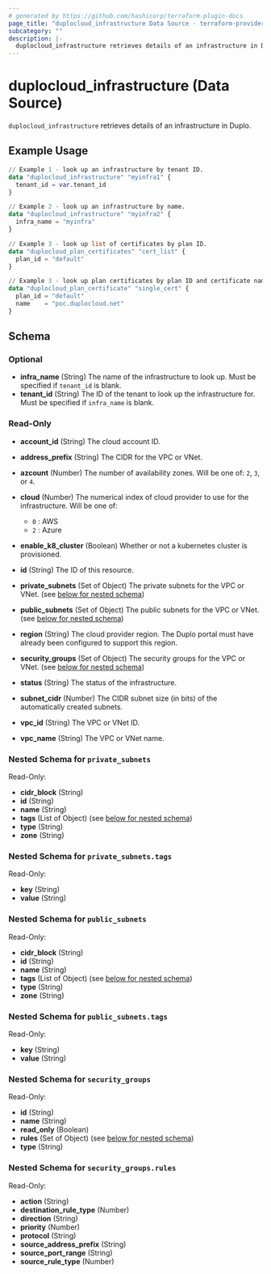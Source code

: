 ```yaml
---
# generated by https://github.com/hashicorp/terraform-plugin-docs
page_title: "duplocloud_infrastructure Data Source - terraform-provider-duplocloud"
subcategory: ""
description: |-
  duplocloud_infrastructure retrieves details of an infrastructure in Duplo.
---
```


# duplocloud_infrastructure (Data Source)

`duplocloud_infrastructure` retrieves details of an infrastructure in Duplo.

## Example Usage

```terraform
// Example 1 - look up an infrastructure by tenant ID.
data "duplocloud_infrastructure" "myinfra1" {
  tenant_id = var.tenant_id
}

// Example 2 - look up an infrastructure by name.
data "duplocloud_infrastructure" "myinfra2" {
  infra_name = "myinfra"
}

// Example 3 - look up list of certificates by plan ID.
data "duplocloud_plan_certificates" "cert_list" {
  plan_id = "default"
}

// Example 3 - look up plan certificates by plan ID and certificate name.
data "duplocloud_plan_certificate" "single_cert" {
  plan_id = "default"
  name    = "poc.duplocloud.net"
}
```

<!-- schema generated by tfplugindocs -->
## Schema

### Optional

- **infra_name** (String) The name of the infrastructure to look up. Must be specified if `tenant_id` is blank.
- **tenant_id** (String) The ID of the tenant to look up the infrastructure for. Must be specified if `infra_name` is blank.

### Read-Only

- **account_id** (String) The cloud account ID.
- **address_prefix** (String) The CIDR for the VPC or VNet.
- **azcount** (Number) The number of availability zones.  Will be one of: `2`, `3`, or `4`.
- **cloud** (Number) The numerical index of cloud provider to use for the infrastructure.
Will be one of:

   - `0` : AWS
   - `2` : Azure
- **enable_k8_cluster** (Boolean) Whether or not a kubernetes cluster is provisioned.
- **id** (String) The ID of this resource.
- **private_subnets** (Set of Object) The private subnets for the VPC or VNet. (see [below for nested schema](#nestedatt--private_subnets))
- **public_subnets** (Set of Object) The public subnets for the VPC or VNet. (see [below for nested schema](#nestedatt--public_subnets))
- **region** (String) The cloud provider region.  The Duplo portal must have already been configured to support this region.
- **security_groups** (Set of Object) The security groups for the VPC or VNet. (see [below for nested schema](#nestedatt--security_groups))
- **status** (String) The status of the infrastructure.
- **subnet_cidr** (Number) The CIDR subnet size (in bits) of the automatically created subnets.
- **vpc_id** (String) The VPC or VNet ID.
- **vpc_name** (String) The VPC or VNet name.

<a id="nestedatt--private_subnets"></a>
### Nested Schema for `private_subnets`

Read-Only:

- **cidr_block** (String)
- **id** (String)
- **name** (String)
- **tags** (List of Object) (see [below for nested schema](#nestedobjatt--private_subnets--tags))
- **type** (String)
- **zone** (String)

<a id="nestedobjatt--private_subnets--tags"></a>
### Nested Schema for `private_subnets.tags`

Read-Only:

- **key** (String)
- **value** (String)



<a id="nestedatt--public_subnets"></a>
### Nested Schema for `public_subnets`

Read-Only:

- **cidr_block** (String)
- **id** (String)
- **name** (String)
- **tags** (List of Object) (see [below for nested schema](#nestedobjatt--public_subnets--tags))
- **type** (String)
- **zone** (String)

<a id="nestedobjatt--public_subnets--tags"></a>
### Nested Schema for `public_subnets.tags`

Read-Only:

- **key** (String)
- **value** (String)



<a id="nestedatt--security_groups"></a>
### Nested Schema for `security_groups`

Read-Only:

- **id** (String)
- **name** (String)
- **read_only** (Boolean)
- **rules** (Set of Object) (see [below for nested schema](#nestedobjatt--security_groups--rules))
- **type** (String)

<a id="nestedobjatt--security_groups--rules"></a>
### Nested Schema for `security_groups.rules`

Read-Only:

- **action** (String)
- **destination_rule_type** (Number)
- **direction** (String)
- **priority** (Number)
- **protocol** (String)
- **source_address_prefix** (String)
- **source_port_range** (String)
- **source_rule_type** (Number)


